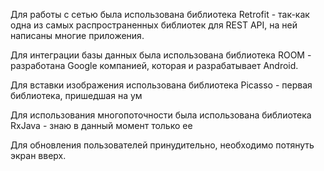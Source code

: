 Для работы с сетью была использована библиотека Retrofit - так-как одна из самых распространенных библиотек для REST API, на ней написаны многие приложения.

Для интеграции базы данных была использована библиотека ROOM - разработана Google компанией, которая и разрабатывает Android.

Для вставки изображения использована библиотека Picasso - первая библиотека, пришедшая на ум

Для использования многопоточности была использована библиотека RxJava - знаю в данный момент только ее

Для обновления пользователей принудительно, необходимо потянуть экран вверх.
